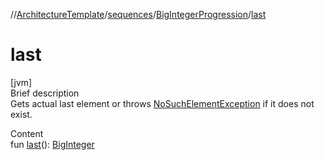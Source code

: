 //[ArchitectureTemplate](../../index.md)/[sequences](../index.md)/[BigIntegerProgression](index.md)/[last](last.md)



# last  
[jvm]  
Brief description  
Gets actual last element or throws [NoSuchElementException](https://kotlinlang.org/api/latest/jvm/stdlib/kotlin/-no-such-element-exception/index.html) if it does not exist.  
  
  
Content  
fun [last](last.md)(): [BigInteger](https://docs.oracle.com/javase/8/docs/api/java/math/BigInteger.html)  



